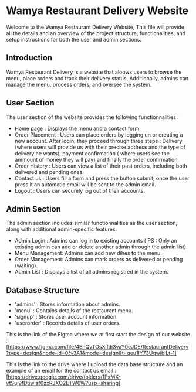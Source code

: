 
# Wamya Restaurant Delivery Website 

Welcome to the Wamya Restaurant Delivery Website, This file will provide all the details and an overview of the project structure, functionalities, and setup instructions for both the user and admin sections.

## Introduction 
Wamya Restaurant Delivery is a website that aloows users to browse the menu, place orders and track their delivery status. Additionally, admins can manage the menu, process orders, and oversee the system.

## User Section 
The user section of the website provides the following functionnalities : 
- Home page : Displays the menu and a contact form.
- Order Placement : Users can place orders by logging un or creating a new account. After login, they proceed through three steps : Delivery (where users will provide us with their precise address and the type of delivery he wants), payment confirmation ( where users see the ammount of money they will pay) and finally the order confirmation.
- Order History : Users can view a list of their past orders, including both delivered and pending ones.
- Contact us : Users fill a form and press the button submit, once the user press it an automatic email will be sent to the admin email.
- Logout : Users can securely log out of their accounts.

## Admin Section 
The admin section includes similar functionnalities as the user section, along with additional admin-specific features: 
- Admin Login : Admins can log in to existing accounts ( PS : Only an existing admin can add or delete another admin through the admin list).
- Menu Management: Admins can add new dihes to the menu.
- Order Management: Admins can mark orders as delivered or pending (waiting).
- Admin List : Displays a list of all admins registred in the system.

## Database Structure 
- 'admins' : Stores information about admins.
- 'menu' : Contains details of the restaurant menu.
- 'signup' : Stores user account information.
- 'userorder' : Records details of user orders.

This is the link of the Figma where we at first start the design of our website : [https://www.figma.com/file/4EhQvTOsXifdi3vaY0eJDE/RestaurantDelivery?type=design&node-id=0%3A1&mode=design&t=qeu1lY73UqwibjLt-1]

This is the link to the drive where I upload the data base structure and an example of an email for the contact us email : [https://drive.google.com/drive/folders/1PxMX-vtSuj9fDtiwiaf0zxRJXO2ETW6W?usp=sharing]
